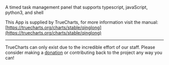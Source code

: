 A timed task management panel that supports typescript, javaScript, python3, and shell

This App is supplied by TrueCharts, for more information visit the manual: [https://truecharts.org/charts/stable/qinglong](https://truecharts.org/charts/stable/qinglong)

---

TrueCharts can only exist due to the incredible effort of our staff.
Please consider making a [donation](https://truecharts.org/sponsor) or contributing back to the project any way you can!
